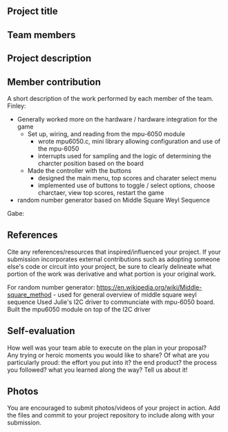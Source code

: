 ## Project title

## Team members

## Project description

## Member contribution
A short description of the work performed by each member of the team.
Finley:
- Generally worked more on the hardware / hardware integration for the game
    - Set up, wiring, and reading from the mpu-6050 module
        - wrote mpu6050.c, mini library allowing configuration and use of the mpu-6050
        - interrupts used for sampling and the logic of determining the charcter position based on the board
    - Made the controller with the buttons
        - designed the main menu, top scores and charater select menu
        - implemented use of buttons to toggle / select options, choose charctaer, view top scores, restart
            the game
- random number generator based on Middle Square Weyl Sequence


Gabe:

## References
Cite any references/resources that inspired/influenced your project. 
If your submission incorporates external contributions such as adopting 
someone else's code or circuit into your project, be sure to clearly 
delineate what portion of the work was derivative and what portion is 
your original work.

For random number generator: https://en.wikipedia.org/wiki/Middle-square_method
    - used for general overview of middle square weyl sequence
Used Julie's I2C driver to communciate with mpu-6050 board. Built the mpu6050 module on top of the I2C driver

## Self-evaluation
How well was your team able to execute on the plan in your proposal?  
Any trying or heroic moments you would like to share? Of what are you particularly proud:
the effort you put into it? the end product? the process you followed?
what you learned along the way? Tell us about it!

## Photos
You are encouraged to submit photos/videos of your project in action. 
Add the files and commit to your project repository to include along with your submission.
